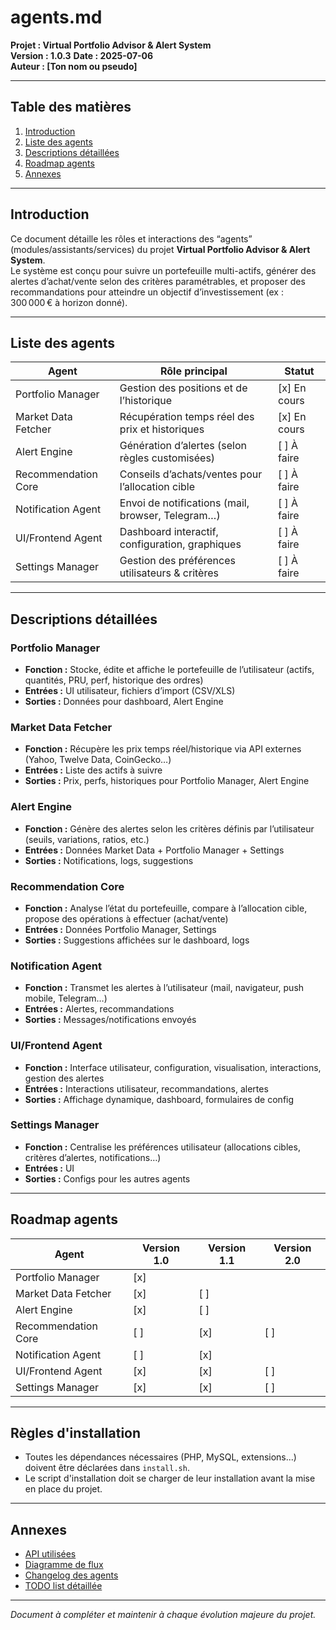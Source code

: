 # agents.md

**Projet : Virtual Portfolio Advisor & Alert System**  
**Version : 1.0.3**
**Date : 2025-07-06**  
**Auteur : [Ton nom ou pseudo]**

---

## Table des matières

1. [Introduction](#introduction)
2. [Liste des agents](#liste-des-agents)
3. [Descriptions détaillées](#descriptions-détaillées)
4. [Roadmap agents](#roadmap-agents)
5. [Annexes](#annexes)

---

## Introduction

Ce document détaille les rôles et interactions des “agents” (modules/assistants/services) du projet **Virtual Portfolio Advisor & Alert System**.  
Le système est conçu pour suivre un portefeuille multi-actifs, générer des alertes d’achat/vente selon des critères paramétrables, et proposer des recommandations pour atteindre un objectif d’investissement (ex : 300 000 € à horizon donné).

---

## Liste des agents

| Agent                | Rôle principal                                      | Statut    |
|----------------------|-----------------------------------------------------|-----------|
| Portfolio Manager    | Gestion des positions et de l’historique            | [x] En cours |
| Market Data Fetcher  | Récupération temps réel des prix et historiques     | [x] En cours |
| Alert Engine         | Génération d’alertes (selon règles customisées)     | [ ] À faire |
| Recommendation Core  | Conseils d’achats/ventes pour l’allocation cible    | [ ] À faire |
| Notification Agent   | Envoi de notifications (mail, browser, Telegram…)   | [ ] À faire |
| UI/Frontend Agent    | Dashboard interactif, configuration, graphiques     | [ ] À faire |
| Settings Manager     | Gestion des préférences utilisateurs & critères     | [ ] À faire |

---

## Descriptions détaillées

### Portfolio Manager
- **Fonction :** Stocke, édite et affiche le portefeuille de l’utilisateur (actifs, quantités, PRU, perf, historique des ordres)
- **Entrées :** UI utilisateur, fichiers d’import (CSV/XLS)
- **Sorties :** Données pour dashboard, Alert Engine

### Market Data Fetcher
- **Fonction :** Récupère les prix temps réel/historique via API externes (Yahoo, Twelve Data, CoinGecko…)
- **Entrées :** Liste des actifs à suivre
- **Sorties :** Prix, perfs, historiques pour Portfolio Manager, Alert Engine

### Alert Engine
- **Fonction :** Génère des alertes selon les critères définis par l’utilisateur (seuils, variations, ratios, etc.)
- **Entrées :** Données Market Data + Portfolio Manager + Settings
- **Sorties :** Notifications, logs, suggestions

### Recommendation Core
- **Fonction :** Analyse l’état du portefeuille, compare à l’allocation cible, propose des opérations à effectuer (achat/vente)
- **Entrées :** Données Portfolio Manager, Settings
- **Sorties :** Suggestions affichées sur le dashboard, logs

### Notification Agent
- **Fonction :** Transmet les alertes à l’utilisateur (mail, navigateur, push mobile, Telegram…)
- **Entrées :** Alertes, recommandations
- **Sorties :** Messages/notifications envoyés

### UI/Frontend Agent
- **Fonction :** Interface utilisateur, configuration, visualisation, interactions, gestion des alertes
- **Entrées :** Interactions utilisateur, recommandations, alertes
- **Sorties :** Affichage dynamique, dashboard, formulaires de config

### Settings Manager
- **Fonction :** Centralise les préférences utilisateur (allocations cibles, critères d’alertes, notifications…)
- **Entrées :** UI
- **Sorties :** Configs pour les autres agents

---

## Roadmap agents

| Agent                | Version 1.0 | Version 1.1 | Version 2.0 |
|----------------------|-------------|-------------|-------------|
| Portfolio Manager    | [x]         |             |             |
| Market Data Fetcher  | [x]         | [ ]         |             |
| Alert Engine         | [x]         | [ ]         |             |
| Recommendation Core  | [ ]         | [x]         | [ ]         |
| Notification Agent   | [ ]         | [x]         |             |
| UI/Frontend Agent    | [x]         | [x]         | [ ]         |
| Settings Manager     | [x]         | [x]         | [ ]         |

---

## Règles d'installation

- Toutes les dépendances nécessaires (PHP, MySQL, extensions...) doivent être déclarées dans `install.sh`.
- Le script d'installation doit se charger de leur installation avant la mise en place du projet.

---

## Annexes

- [API utilisées](#)
- [Diagramme de flux](#)
- [Changelog des agents](#)
- [TODO list détaillée](#)

---

*Document à compléter et maintenir à chaque évolution majeure du projet.*  
